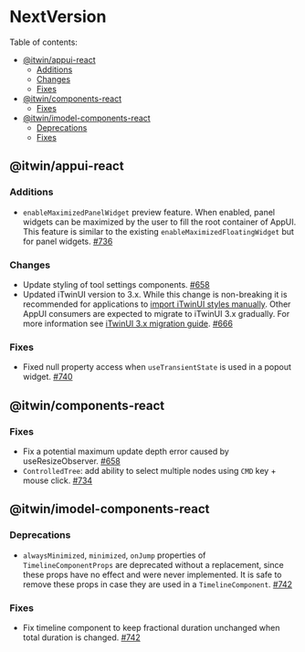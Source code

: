 # NextVersion <!-- omit from toc -->

Table of contents:

- [@itwin/appui-react](#itwinappui-react)
  - [Additions](#additions)
  - [Changes](#changes)
  - [Fixes](#fixes)
- [@itwin/components-react](#itwincomponents-react)
  - [Fixes](#fixes-1)
- [@itwin/imodel-components-react](#itwinimodel-components-react)
  - [Deprecations](#deprecations)
  - [Fixes](#fixes-2)

## @itwin/appui-react

### Additions

- `enableMaximizedPanelWidget` preview feature. When enabled, panel widgets can be maximized by the user to fill the root container of AppUI. This feature is similar to the existing `enableMaximizedFloatingWidget` but for panel widgets. [#736](https://github.com/iTwin/appui/pull/736)

### Changes

- Update styling of tool settings components. [#658](https://github.com/iTwin/appui/pull/658)
- Updated iTwinUI version to 3.x. While this change is non-breaking it is recommended for applications to [import iTwinUI styles manually](https://github.com/iTwin/iTwinUI/wiki/Styling#v3). Other AppUI consumers are expected to migrate to iTwinUI 3.x gradually. For more information see [iTwinUI 3.x migration guide](https://github.com/iTwin/iTwinUI/wiki/iTwinUI-react-v3-migration-guide). [#666](https://github.com/iTwin/appui/pull/666)

### Fixes

- Fixed null property access when `useTransientState` is used in a popout widget. [#740](https://github.com/iTwin/appui/pull/740)

## @itwin/components-react

### Fixes

- Fix a potential maximum update depth error caused by useResizeObserver. [#658](https://github.com/iTwin/appui/pull/658)
- `ControlledTree`: add ability to select multiple nodes using `CMD` key + mouse click. [#734](https://github.com/iTwin/appui/pull/734)

## @itwin/imodel-components-react

### Deprecations

- `alwaysMinimized`, `minimized`, `onJump` properties of `TimelineComponentProps` are deprecated without a replacement, since these props have no effect and were never implemented. It is safe to remove these props in case they are used in a `TimelineComponent`. [#742](https://github.com/iTwin/appui/pull/742)

### Fixes

- Fix timeline component to keep fractional duration unchanged when total duration is changed. [#742](https://github.com/iTwin/appui/pull/742)

